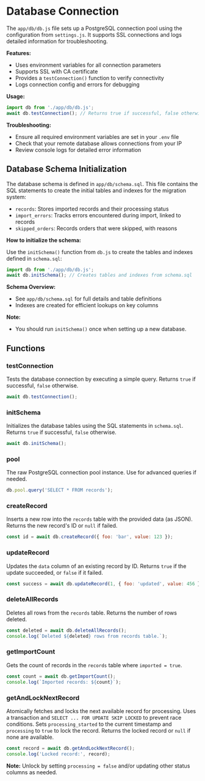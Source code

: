 # Database Connection

The `app/db/db.js` file sets up a PostgreSQL connection pool using the configuration from `settings.js`. It supports SSL connections and logs detailed information for troubleshooting.

**Features:**
- Uses environment variables for all connection parameters
- Supports SSL with CA certificate
- Provides a `testConnection()` function to verify connectivity
- Logs connection config and errors for debugging

**Usage:**
```js
import db from './app/db/db.js';
await db.testConnection(); // Returns true if successful, false otherwise
```

**Troubleshooting:**
- Ensure all required environment variables are set in your `.env` file
- Check that your remote database allows connections from your IP
- Review console logs for detailed error information

## Database Schema Initialization

The database schema is defined in `app/db/schema.sql`. This file contains the SQL statements to create the initial tables and indexes for the migration system:
- `records`: Stores imported records and their processing status
- `import_errors`: Tracks errors encountered during import, linked to records
- `skipped_orders`: Records orders that were skipped, with reasons

**How to initialize the schema:**

Use the `initSchema()` function from `db.js` to create the tables and indexes defined in `schema.sql`:

```js
import db from './app/db/db.js';
await db.initSchema(); // Creates tables and indexes from schema.sql
```

**Schema Overview:**
- See `app/db/schema.sql` for full details and table definitions
- Indexes are created for efficient lookups on key columns

**Note:**
- You should run `initSchema()` once when setting up a new database.

## Functions

### testConnection
Tests the database connection by executing a simple query. Returns `true` if successful, `false` otherwise.
```js
await db.testConnection();
```

### initSchema
Initializes the database tables using the SQL statements in `schema.sql`. Returns `true` if successful, `false` otherwise.
```js
await db.initSchema();
```

### pool
The raw PostgreSQL connection pool instance. Use for advanced queries if needed.
```js
db.pool.query('SELECT * FROM records');
```

### createRecord
Inserts a new row into the `records` table with the provided data (as JSON). Returns the new record's ID or `null` if failed.
```js
const id = await db.createRecord({ foo: 'bar', value: 123 });
```

### updateRecord
Updates the `data` column of an existing record by ID. Returns `true` if the update succeeded, or `false` if it failed.
```js
const success = await db.updateRecord(1, { foo: 'updated', value: 456 });
```

### deleteAllRecords
Deletes all rows from the `records` table. Returns the number of rows deleted.
```js
const deleted = await db.deleteAllRecords();
console.log(`Deleted ${deleted} rows from records table.`);
```

### getImportCount
Gets the count of records in the `records` table where `imported = true`.
```js
const count = await db.getImportCount();
console.log(`Imported records: ${count}`);
```

### getAndLockNextRecord
Atomically fetches and locks the next available record for processing. Uses a transaction and `SELECT ... FOR UPDATE SKIP LOCKED` to prevent race conditions. Sets `processing_started` to the current timestamp and `processing` to `true` to lock the record. Returns the locked record or `null` if none are available.
```js
const record = await db.getAndLockNextRecord();
console.log('Locked record:', record);
```
**Note:** Unlock by setting `processing = false` and/or updating other status columns as needed.

